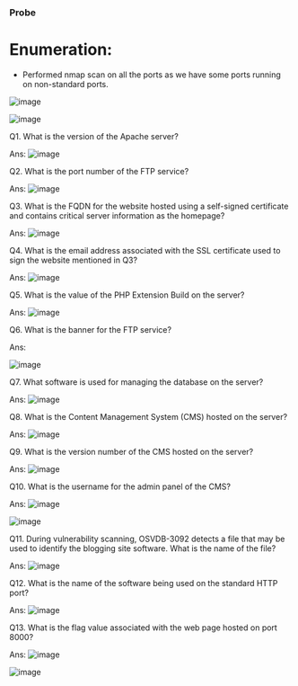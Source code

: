 ### Probe

# Enumeration:

* Performed nmap scan on all the ports as we have some ports running on non-standard ports.

![image](https://github.com/it-crypto/WriteUp/assets/54020728/6934ed45-5f36-438b-987a-49c83f86d7f9)

![image](https://github.com/it-crypto/WriteUp/assets/54020728/bfd81b14-e0a3-4f65-baa5-395769a63353)

Q1. What is the version of the Apache server? 

Ans:  ![image](https://github.com/it-crypto/WriteUp/assets/54020728/898d3cf4-560a-4d71-94af-c6555a65ad54)


Q2. What is the port number of the FTP service?

Ans: ![image](https://github.com/it-crypto/WriteUp/assets/54020728/9039b7a0-440f-49ae-9e68-28a3f460f798)

Q3. What is the FQDN for the website hosted using a self-signed certificate and contains critical server information as the homepage?

Ans: ![image](https://github.com/it-crypto/WriteUp/assets/54020728/7f9fa0af-3fa4-4d31-acc2-bdc0f0eb3aa4)


Q4. What is the email address associated with the SSL certificate used to sign the website mentioned in Q3?

Ans: ![image](https://github.com/it-crypto/WriteUp/assets/54020728/319aaafc-6837-440c-81ae-77fece149deb)

Q5. What is the value of the PHP Extension Build on the server?

Ans: ![image](https://github.com/it-crypto/WriteUp/assets/54020728/7ea08e54-699e-4163-b12e-06c7f55a6371)

Q6. What is the banner for the FTP service?

Ans:

 ![image](https://github.com/it-crypto/WriteUp/assets/54020728/ba8f71e6-e355-4ddc-9067-880d7195ce0e)

Q7. What software is used for managing the database on the server?

Ans: ![image](https://github.com/it-crypto/WriteUp/assets/54020728/194f2445-1681-416e-bac3-e141fe4a364d)

Q8. What is the Content Management System (CMS) hosted on the server?

Ans: ![image](https://github.com/it-crypto/WriteUp/assets/54020728/91bd83f2-7d09-4ee6-85fd-d329cfebe468)


Q9. What is the version number of the CMS hosted on the server?

Ans: ![image](https://github.com/it-crypto/WriteUp/assets/54020728/89071ebe-f693-4489-ad2d-e05bf3cf7fc7)

Q10. What is the username for the admin panel of the CMS?

Ans: ![image](https://github.com/it-crypto/WriteUp/assets/54020728/0f5ac3f3-6704-4fa0-8348-ba6f8e527789)

![image](https://github.com/it-crypto/WriteUp/assets/54020728/c89c2147-e135-47d6-8892-543d27293636)

Q11. During vulnerability scanning, OSVDB-3092 detects a file that may be used to identify the blogging site software. What is the name of the file?

Ans: ![image](https://github.com/it-crypto/WriteUp/assets/54020728/492a8471-b5ce-42db-9049-aec110d67d44)

Q12. What is the name of the software being used on the standard HTTP port?

Ans: ![image](https://github.com/it-crypto/WriteUp/assets/54020728/a38de4d0-ce8c-4fb0-b9a8-19e0cd97f5da)

Q13. What is the flag value associated with the web page hosted on port 8000?

Ans: ![image](https://github.com/it-crypto/WriteUp/assets/54020728/7967f12f-27bd-4168-94ab-a479fac677da)

![image](https://github.com/it-crypto/WriteUp/assets/54020728/3adb750d-2846-4752-a64b-cd3f8cb4ddbd)






